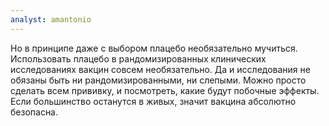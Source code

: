 ```yaml
---
analyst: amantonio
---
```


Но в принципе даже с выбором плацебо необязательно мучиться. Использовать плацебо в рандомизированных клинических исследованиях вакцин совсем необязательно. Да и исследования не обязаны быть ни рандомизированными, ни слепыми. Можно просто сделать всем прививку, и посмотреть, какие будут побочные эффекты. Если большинство останутся в живых, значит вакцина абсолютно безопасна.
